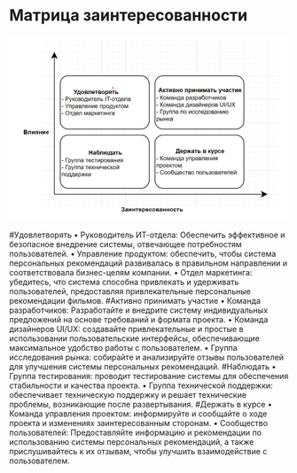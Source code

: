 # Матрица заинтересованности

![Матрица заинтересованности](InterestMatrix.png)

#Удовлетворять
• Руководитель ИТ-отдела: Обеспечить эффективное и безопасное внедрение системы, отвечающее потребностям пользователей.
• Управление продуктом: обеспечить, чтобы система персональных рекомендаций развивалась в правильном направлении и соответствовала бизнес-целям компании.
• Отдел маркетинга: убедитесь, что система способна привлекать и удерживать пользователей, предоставляя привлекательные персональные рекомендации фильмов.
#Активно принимать участие
• Команда разработчиков: Разработайте и внедрите систему индивидуальных предложений на основе требований и формата проекта.
• Команда дизайнеров UI/UX: создавайте привлекательные и простые в использовании пользовательские интерфейсы, обеспечивающие максимальное удобство работы с пользователем.
• Группа исследования рынка: собирайте и анализируйте отзывы пользователей для улучшения системы персональных рекомендаций.
#Наблюдать
• Группа тестирования: проводит тестирование системы для обеспечения стабильности и качества проекта.
• Группа технической поддержки: обеспечивает техническую поддержку и решает технические проблемы, возникающие после развертывания.
#Держать в курсе
• Команда управления проектом: информируйте и сообщайте о ходе проекта и изменениях заинтересованным сторонам.
• Сообщество пользователей: Предоставляйте информацию и рекомендации по использованию системы персональных рекомендаций, а также прислушивайтесь к их отзывам, чтобы улучшить взаимодействие с пользователем.
